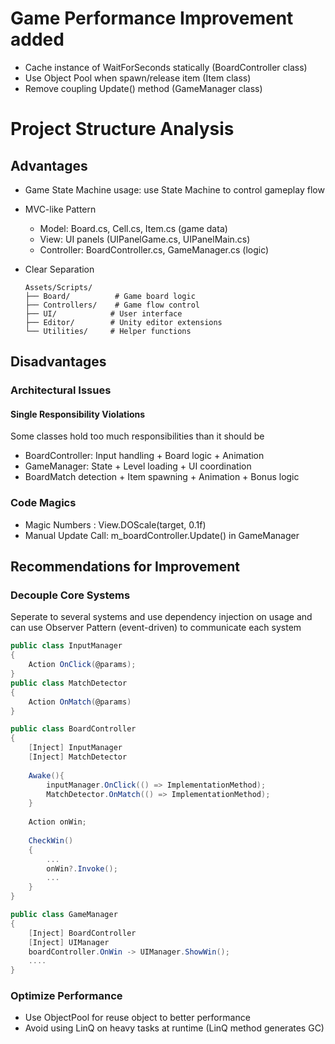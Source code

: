 # Game Performance Improvement added
- Cache instance of WaitForSeconds statically (BoardController class)
- Use Object Pool when spawn/release item (Item class)
- Remove coupling Update() method (GameManager class)

# Project Structure Analysis

## Advantages
- Game State Machine usage: use State Machine to control gameplay flow
- MVC-like Pattern
  - Model: Board.cs, Cell.cs, Item.cs (game data)
  - View: UI panels (UIPanelGame.cs, UIPanelMain.cs)
  - Controller: BoardController.cs, GameManager.cs (logic)
  
- Clear Separation
  ```
  Assets/Scripts/
  ├── Board/          # Game board logic
  ├── Controllers/    # Game flow control
  ├── UI/            # User interface
  ├── Editor/        # Unity editor extensions
  └── Utilities/     # Helper functions

## Disadvantages

### Architectural Issues

#### **Single Responsibility Violations**
 Some classes hold too much responsibilities than it should be
- BoardController: Input handling + Board logic + Animation
- GameManager: State + Level loading + UI coordination
- BoardMatch detection + Item spawning + Animation + Bonus logic

### Code Magics
- Magic Numbers : View.DOScale(target, 0.1f)
- Manual Update Call: m_boardController.Update() in GameManager

##  Recommendations for Improvement

### Decouple Core Systems

Seperate to several systems and use dependency injection on usage
and can use Observer Pattern (event-driven) to communicate each system
```csharp
public class InputManager 
{
    Action OnClick(@params);
}
public class MatchDetector 
{
    Action OnMatch(@params)
}

public class BoardController
{
    [Inject] InputManager
    [Inject] MatchDetector
    
    Awake(){
        inputManager.OnClick(() => ImplementationMethod);
        MatchDetector.OnMatch(() => ImplementationMethod);
    }
    
    Action onWin;
    
    CheckWin() 
    {
        ...
        onWin?.Invoke();
        ...
    }
}

public class GameManager
{
    [Inject] BoardController
    [Inject] UIManager
    boardController.OnWin -> UIManager.ShowWin();
    ....
}

```

### **Optimize Performance**
- Use ObjectPool for reuse object to better performance
- Avoid using LinQ on heavy tasks at runtime (LinQ method generates GC)

